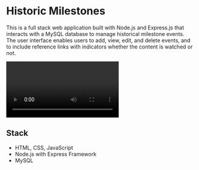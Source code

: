 # Historic Milestones
This is a full stack web application built with Node.js and Express.js that interacts with a MySQL database to manage historical milestone events.
The user interface enables users to add, view, edit, and delete events, and to include reference links with indicators whether the content is watched or not.

<video controls src="Website_Overview.MP4" title="Title"></video>

## Stack
- HTML, CSS, JavaScript
- Node.js with Express Framework
- MySQL